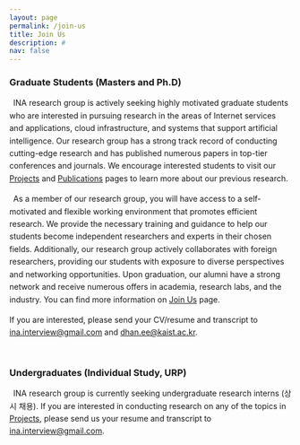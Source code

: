 ```yaml
---
layout: page
permalink: /join-us
title: Join Us
description: # 
nav: false
---
```

<style>
    p {
        text-indent: 0.5em;
        line-height: 1.6em;
    }

    .cover-img-container {
        margin-top: 1em;
        margin-bottom: 3em;
    }

    .cover-img {
        /* object-fit: cover; */
        /* object-position: 50% 0%; */
        width: 100%;
        /* height: 300px;
        margin-left: auto;
        margin-right: auto;*/
        display: block;
    }
</style>


<div class="mt-4 mb-5 pt-4 pl-4 pr-4 pb-2" style="background:var(--global-code-bg-color); position: relative; display: none" id="prof-word-zh">
<div style="position: absolute; top: 1.5em; right: 1.5em;">
<a href="javascript:switchTo('zh')" style="opacity: 50%">🇨🇳</a>&nbsp;
<a href="javascript:switchTo('en')">🇺🇸</a>
</div>

<h5 class="font-weight-bold mt-2">教授介绍</h5>
<p>我是KAIST的毕业生，我有过独立研究和实验课程等各种经历。通过这些经历，我学到了许多有用的知识，并希望为学生们提供有益的环境和机会。如果您需要关于研究或其他方面的一般建议，请随时通过电子邮件与我联系 :-)</p>

<h5 class="font-weight-bold mt-4">您的目标是什么？</h5>
<p style="text-indent: 0">在进行独立研究、URP或攻读研究生之前，请明确您的目标。</p>

<h5 class="font-weight-bold mt-4">硕士和博士课程</h5>
<p>
如果您正在考虑申请KAIST研究生或已经申请了，可以与我会面讨论我们的研究兴趣。我建议学生在选择导师之前（包括我在内）与多位教授交谈。如果您想与我讨论您的研究兴趣，请随时通过电子邮件与我联系。
</p>

<h5 class="font-weight-bold mt-4">研究介绍</h5>
<p>我们正在进行的各种研究中，有一些适合URP或独立研究学生的主题（参见下文）。这些主题中有些是与国内外研究生一起进行的，但由于尚未分配研究生，也可以与本科生一起开始。经过讨论后，可以选择适合自己的主题和希望学习的内容。我们还有许多其他的研究主题，学生们也可以提出自己想要研究的主题。</p>

<h5 class="font-weight-bold mt-4">推荐课程</h5>
<p>推荐课程包括EE209（编程结构）、CS230（系统编程）、EE205（数据结构）、EE323（计算机网络）、EE324（网络编程）、EE415（操作系统）。您需要先修EE209才能修其他课程，但如果您已经具备C编程基础，可以同时修EE209和CS230。建议在修完2-3门这些课程后进行独立研究（或URP）。</p>

<h5 class="font-weight-bold mt-4">本科生研究成功的标准</h5>
<p>独立研究和URP的成功标准在于您是否对研究产生了兴趣，因此成功与否与您的当前能力没有绝对关系，您的兴趣和动机更为重要。然而，由于本科生可能不太了解自己的兴趣（我也是如此），帮助他们发现自己的兴趣也是独立研究的目的之一。无论您处于什么水平，教育者的职责是给您提供可接触的任务。我们的实验室提供有趣的主题和展示自己想法的环境，以及教授和前辈的指导。希望您能够充分利用这些资源，尽最大努力学习，并了解作为研究人员需要具备哪些技能。</p>
</div>



<div class="mt-4 mb-4 pt-4 pl-4 pr-4 pb-2" style="background:var(--global-code-bg-color); position: relative; display: none" id="prof-word-en">
<div style="position: absolute; top: 1.5em; right: 1.5em;">
<a href="javascript:switchTo('zh')">🇨🇳</a>&nbsp;
<a href="javascript:switchTo('en')" style="opacity: 50%">🇺🇸</a>
</div>

<h5 class="font-weight-bold mt-2">Graduate-level (Prospective or Current)</h5>
<p>I am actively looking for graduate-level students.
If you want to apply to KAIST or have applied to KAIST, I can meet with you to talk about our research interests. 
I encourage students to talk to many potential advisors (including me :-)) before they select one.
If you want to talk to me for any reason regarding your research interest, please email me. If you are a KAIST student, I reply to all of your emails; 100% guaranteed.</p>

<h5 class="font-weight-bold mt-2">International Students</h5>
<p>If you are not already admitted to KAIST, I cannot do much for you. If you are truly exceptional, I may be able to make your application process smoother. But, most exceptional students do not need my help to get in to KAIST. You can still contact me if you are interested to seek more information. But, sorry; I may not be able to answer all your emails.</p>

<h5 class="font-weight-bold mt-2">Undergraduates</h5>
<p style="text-indent: 0; margin-bottom: 0">I like to work with undergraduate students in research and provide guidance:</p>
<ul style="padding-inline-start: 30px">
<li>If you are in EE, I encourage you to take EE209, EE205, EE311, EE323, EE324, and other computer science courses such as CS230 (system programming) for your own benefit. You must take EE209 first to take any other courses, but if you have done basic C programming, you can take EE209 and CS230 at the same time. AFAIK, CS230 is a very approachable course. I took it in my freshman year and got an A+. I encourage you to do Individual Research (개별연구) with me after taking at lest 2 or 3 of these courses.</li>
<li>If you are in CS, I encourage you to do Individual Research (개별연구) with me. </li>
</ul>

<h5 class="font-weight-bold mt-2">Individual Research for Undergraduates (or URP)</h5>
<p>I will do my best to provide resources for you to learn about research and make a meaningful progress/contribution in the area of our mutual interest. I spend quite a bit of time with students who are take Individual Research. My goal is to create a <i>fun</i> academic environment through 
in-depth interactions with KAIST students.</p>

<h5 class="font-weight-bold mt-2">Students Seeking General Advice</h5>
<p style="text-indent: 0">Many students contact me for an advice. I like to provide general advice for students regardless of its nature. Please don't hesitate to contact me.</p>
</div>

<script>
    function isChinese() {
        return (window.navigator.userLanguage || window.navigator.language || '').startsWith('zh');
    }
    function switchTo(lang) {
        if (lang === 'zh') {
            window.document.getElementById('prof-word-zh').style.display = 'block';
            window.document.getElementById('prof-word-en').style.display = 'none';
        } else {
            window.document.getElementById('prof-word-en').style.display = 'block';
            window.document.getElementById('prof-word-zh').style.display = 'none';
        }
    }

    if (isChinese()) {
        switchTo('zh');
    } else {
        switchTo('en');
    }
</script>

### <span class="font-weight-bold"> Graduate Students (Masters and Ph.D)

INA research group is actively seeking highly motivated graduate students who are interested in pursuing research in the areas of Internet services and applications, cloud infrastructure, and systems that support artificial intelligence. Our research group has a strong track record of conducting cutting-edge research and has published numerous papers in top-tier conferences and journals. We encourage interested students to visit our [Projects](/projects) and [Publications](/publications) pages to learn more about our previous research.

As a member of our research group, you will have access to a self-motivated and flexible working environment that promotes efficient research. We provide the necessary training and guidance to help our students become independent researchers and experts in their chosen fields. Additionally, our research group actively collaborates with foreign researchers, providing our students with exposure to diverse perspectives and networking opportunities. Upon graduation, our alumni have a strong network and receive numerous offers in academia, research labs, and the industry. You can find more information on [Join Us](/join-us) page.

<p style="text-indent: 0">If you are interested, please send your CV/resume and transcript to <a href="mailto:yechankim0502@gmail.com">ina.interview@gmail.com</a> and <a href="mailto:dhan.ee@kaist.ac.kr">dhan.ee@kaist.ac.kr</a>.</p>

<div style="margin-bottom: 50px"></div>

### <span class="font-weight-bold"> Undergraduates (Individual Study, URP)


INA research group is currently seeking undergraduate research interns (상시 채용). If you are interested in conducting research on any of the topics in <a href="/projects">Projects</a>, please send us your resume and transcript to ina.interview@gmail.com.
